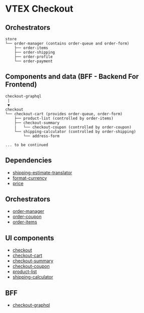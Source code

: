 # VTEX Checkout

## Orchestrators
```
store
└── order-manager (contains order-queue and order-form)
    ├── order-items
    ├── order-shipping
    ├── order-profile
    └── order-payment
```

## Components and data (BFF - Backend For Frontend)
```
checkout-graphql
 |
 ▼
checkout
└── checkout-cart (provides order-queue, order-form)
    ├── product-list (controlled by order-items)
    ├── checkout-summary
    |   └── checkout-coupon (controlled by order-coupon)
    └── shipping-calculator (controlled by order-shipping)
        └── address-form

... to be continued
```

## Dependencies

- [shipping-estimate-translator](https://github.com/vtex-apps/shipping-estimate-translator)
- [format-currency](https://github.com/vtex-apps/format-currency)
- [price](https://github.com/vtex-apps/price)

## Orchestrators
- [order-manager](https://github.com/vtex-apps/order-manager)
- [order-coupon](https://github.com/vtex-apps/order-coupon)
- [order-items](https://github.com/vtex-apps/order-items)

## UI components
- [checkout](https://github.com/vtex-apps/checkout)
- [checkout-cart](https://github.com/vtex-apps/checkout-cart)
- [checkout-summary](https://github.com/vtex-apps/checkout-summary)
- [checkout-coupon](https://github.com/vtex-apps/checkout-coupon)
- [product-list](https://github.com/vtex-apps/product-list)
- [shipping-calculator](https://github.com/vtex-apps/shipping-calculator)

## BFF
- [checkout-graphql](https://github.com/vtex/checkout-graphql)
